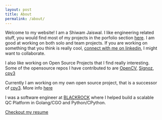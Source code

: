 ```yaml
---
layout: post
title: About
permalink: /about/
---
```


Welcome to my website! I am a Shiwam Jaiswal. I like engineering related stuff, you would find most of my projects in the porfolio section [here](https://jshiwam.github.io/). I am good at working on both solo and team projects. If you are working on something that you think is really cool, [connect with me on linkedin](https://www.linkedin.com/in/shiwam-jaiswal-7b5718165/), I might want to collaborate.

I also like working on Open Source Projects that I find really interesting. Some of the opensource repos I have contributed to are [OpenCV](https://github.com/opencv/opencv/commits?author=jshiwam), [Signoz](https://github.com/signoz/signoz/commits?author=jshiwam), [cpy3](https://github.com/go-python/cpy3/pull/21)

Currently I am working on my own open source project, that is a successor of [cpy3](https://github.com/go-python/cpy3). More info [here](https://github.com/jshiwam/cpy3x)

I was a software engineer at [BLACKROCK](https://www.blackrock.com/corporate/about-us) where I helped build a scalable QC Platform in Golang/CGO and Python/CPython.

[Checkout my resume](/assets/Shiwam_CV.pdf)


<!-- You can find the source code for Minima at GitHub:
[jekyll][jekyll-organization] /
[minima](https://github.com/jekyll/minima)

You can find the source code for Jekyll at GitHub:
[jekyll][jekyll-organization] /
[jekyll](https://github.com/jekyll/jekyll) -->


